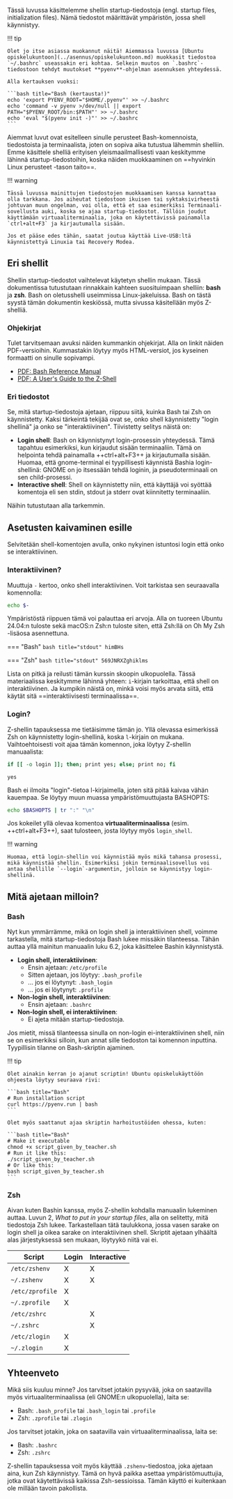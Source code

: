 Tässä luvussa käsittelemme shellin startup-tiedostoja (engl. startup files, initialization files). Nämä tiedostot määrittävät ympäristön, jossa shell käynnistyy. 

!!! tip

    Olet jo itse asiassa muokannut näitä! Aiemmassa luvussa [Ubuntu opiskelukuntoon](../asennus/opiskelukuntoon.md) muokkasit tiedostoa `~/.bashrc` useassakin eri kohtaa. Selkein muutos on `.bashrc`-tiedostoon tehdyt muutokset **pyenv**-ohjelman asennuksen yhteydessä.

    Alla kertauksen vuoksi:

    ```bash title="Bash (kertausta!)"
    echo 'export PYENV_ROOT="$HOME/.pyenv"' >> ~/.bashrc
    echo 'command -v pyenv >/dev/null || export PATH="$PYENV_ROOT/bin:$PATH"' >> ~/.bashrc
    echo 'eval "$(pyenv init -)"' >> ~/.bashrc
    ```

Aiemmat luvut ovat esitelleen sinulle perusteet Bash-komennoista, tiedostoista ja terminaalista, joten on sopiva aika tutustua lähemmin shelliin. Emme käsittele shelliä erityisen yleismaailmallisesti vaan keskitymme lähinnä startup-tiedostoihin, koska näiden muokkaaminen on ==hyvinkin Linux perusteet -tason taito==.

!!! warning

    Tässä luvussa mainittujen tiedostojen muokkaamisen kanssa kannattaa olla tarkkana. Jos aiheutat tiedostoon ikuisen tai syktaksivirheestä johtuvan muun ongelman, voi olla, että et saa esimerkiksi Terminaali-sovellusta auki, koska se ajaa startup-tiedostot. Tällöin joudut käyttämään virtuaaliterminaalia, joka on käytettävissä painamalla `ctrl+alt+F3` ja kirjautumalla sisään.
    
    Jos et pääse edes tähän, saatat joutua käyttää Live-USB:ltä käynnistettyä Linuxia tai Recovery Modea.

## Eri shellit

Shellin startup-tiedostot vaihtelevat käytetyn shellin mukaan. Tässä dokumentissa tutustutaan rinnakkain kahteen suosituimpaan shelliin: **bash** ja **zsh**. Bash on oletusshelli useimmissa Linux-jakeluissa. Bash on tästä syystä tämän dokumentin keskiössä, mutta sivussa käsitellään myös Z-shelliä.

### Ohjekirjat

Tulet tarvitsemaan avuksi näiden kummankin ohjekirjat. Alla on linkit näiden PDF-versioihin. Kummastakin löytyy myös HTML-versiot, jos kyseinen formaatti on sinulle sopivampi.

* [PDF: Bash Reference Manual](https://www.gnu.org/software/bash/manual/bash.pdf)
* [PDF: A User's Guide to the Z-Shell](https://zsh.sourceforge.io/Guide/zshguide.pdf)

### Eri tiedostot

Se, mitä startup-tiedostoja ajetaan, riippuu siitä, kuinka Bash tai Zsh on käynnistetty. Kaksi tärkeintä tekijää ovat se, onko shell käynnistetty "login shellinä" ja onko se "interaktiivinen". Tiivistetty selitys näistä on:

* **Login shell**: Bash on käynnistynyt login-prosessin yhteydessä. Tämä tapahtuu esimerkiksi, kun kirjaudut sisään terminaaliin. Tämä on helpointa tehdä painamalla ++ctrl+alt+F3++ ja kirjautumalla sisään. Huomaa, että gnome-terminal ei tyypillisesti käynnistä Bashia login-shellinä: GNOME on jo itsessään tehdä loginin, ja pseudoterminaali on sen child-prosessi.
* **Interactive shell**: Shell on käynnistetty niin, että käyttäjä voi syöttää komentoja eli sen stdin, stdout ja stderr ovat kiinnitetty terminaaliin.
  
Näihin tutustutaan alla tarkemmin.


## Asetusten kaivaminen esille

Selvitetään shell-komentojen avulla, onko nykyinen istuntosi login että onko se interaktiivinen.

### Interaktiivinen?

Muuttuja `-` kertoo, onko shell interaktiivinen. Voit tarkistaa sen seuraavalla komennolla:

```bash title="Bash tai Zsh"
echo $-
```

Ympäristöstä riippuen tämä voi palauttaa eri arvoja. Alla on tuoreen Ubuntu 24.04:n tuloste sekä macOS:n Zsh:n tuloste siten, että Zsh:llä on Oh My Zsh -lisäosa asennettuna.

=== "Bash"
    ```bash title="stdout"
    himBHs
    ```

=== "Zsh"
    ```bash title="stdout"
    569JNRXZghiklms
    ```

Lista on pitkä ja reilusti tämän kurssin skoopin ulkopuolella. Tässä materiaalissa keskitymme lähinnä yhteen: `i`-kirjain tarkoittaa, että shell on interaktiivinen. Ja kumpikin näistä on, minkä voisi myös arvata siitä, että käytät sitä ==interaktiivisesti terminaalissa==.

### Login?

Z-shellin tapauksessa me tietäisimme tämän jo. Yllä olevassa esimerkissä Zsh on käynnistetty login-shellinä, koska `l`-kirjain on mukana. Vaihtoehtoisesti voit ajaa tämän komennon, joka löytyy Z-shellin manuaalista:

```bash title="Zsh"
if [[ -o login ]]; then; print yes; else; print no; fi
```

```plaintext title="stdout"
yes
```

Bash ei ilmoita "login"-tietoa l-kirjaimella, joten sitä pitää kaivaa vähän kauempaa. Se löytyy muun muassa ympäristömuuttujasta BASHOPTS:

```bash title="Bash"
echo $BASHOPTS | tr ":" "\n"
```

Jos kokeilet yllä olevaa komentoa **virtuaaliterminaalissa** (esim. ++ctrl+alt+F3++), saat tulosteen, josta löytyy myös `login_shell`.

!!! warning

    Huomaa, että login-shellin voi käynnistää myös mikä tahansa prosessi, mikä käynnistää shellin. Esimerkiksi jokin terminaalisovellus voi antaa shellille `--login`-argumentin, jolloin se käynnistyy login-shellinä.

## Mitä ajetaan milloin?

### Bash

Nyt kun ymmärrämme, mikä on login shell ja interaktiivinen shell, voimme tarkastella, mitä startup-tiedostoja Bash lukee missäkin tilanteessa. Tähän auttaa yllä mainitun manuaalin luku 6.2, joka käsittelee Bashin käynnistystä.

* **Login shell, interaktiivinen**: 
    * Ensin ajetaan: `/etc/profile`
    * Sitten ajetaan, jos löytyy: `.bash_profile`
    * ... jos ei löytynyt:  `.bash_login`
    * ... jos ei löytynyt: `.profile`
* **Non-login shell, interaktiivinen**:
    * Ensin ajetaan: `.bashrc`
* **Non-login shell, ei interaktiivinen**:
    * Ei ajeta mitään startup-tiedostoja.

Jos mietit, missä tilanteessa sinulla on non-login ei-interaktiivinen shell, niin se on esimerkiksi silloin, kun annat sille tiedoston tai komennon inputtina. Tyypillisin tilanne on Bash-skriptin ajaminen.

!!! tip

    Olet ainakin kerran jo ajanut scriptin! Ubuntu opiskelukäyttöön ohjeesta löytyy seuraava rivi:

    ```bash title="Bash"
    # Run installation script
    curl https://pyenv.run | bash
    ```

    Olet myös saattanut ajaa skriptin harhoitustöiden ohessa, kuten:

    ```bash title="Bash"
    # Make it executable
    chmod +x script_given_by_teacher.sh
    # Run it like this:
    ./script_given_by_teacher.sh
    # Or like this:
    bash script_given_by_teacher.sh
    ```

### Zsh

Aivan kuten Bashin kanssa, myös Z-shellin kohdalla manuaalin lukeminen auttaa. Luvun 2, *What to put in your startup files*, alla on selitetty, mitä tiedostoja Zsh lukee. Tarkastellaan tätä taulukkona, jossa vasen sarake on login shell ja oikea sarake on interaktiivinen shell. Skriptit ajetaan ylhäältä alas järjestyksessä sen mukaan, löytyykö niitä vai ei.

| Script          | Login | Interactive |
| --------------- | ----- | ----------- |
| `/etc/zshenv`   | X     | X           |
| `~/.zshenv`     | X     | X           |
| `/etc/zprofile` | X     |             |
| `~/.zprofile`   | X     |             |
| `/etc/zshrc`    |       | X           |
| `~/.zshrc`      |       | X           |
| `/etc/zlogin`   | X     |             |
| `~/.zlogin`     | X     |             |

## Yhteenveto

Mikä siis kuuluu minne? Jos tarvitset jotakin pysyvää, joka on saatavilla myös virtuaaliterminaalissa (eli GNOME:n ulkopuolella), laita se:

* Bash: `.bash_profile` tai `.bash_login` tai `.profile`
* Zsh: `.zprofile` tai `.zlogin`

Jos tarvitset jotakin, joka on saatavilla vain virtuaaliterminaalissa, laita se:

* Bash: `.bashrc`
* Zsh: `.zshrc`

Z-shellin tapauksessa voit myös käyttää `.zshenv`-tiedostoa, joka ajetaan aina, kun Zsh käynnistyy. Tämä on hyvä paikka asettaa ympäristömuuttujia, jotka ovat käytettävissä kaikissa Zsh-sessioissa. Tämän käyttö ei kuitenkaan ole millään tavoin pakollista.
